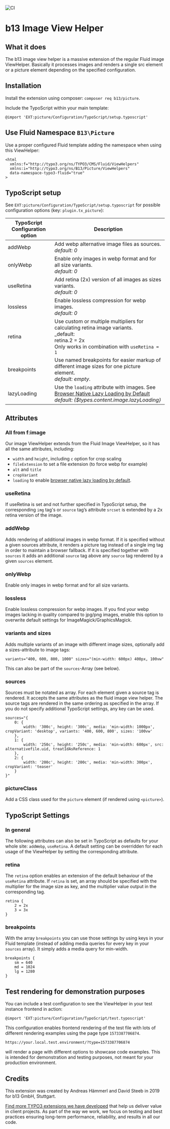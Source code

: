 ![CI](https://github.com/b13/doktypemapper/actions/workflows/ci.yml/badge.svg)

# b13 Image View Helper

## What it does
The b13 image view helper is a massive extension of the regular Fluid image ViewHelper. Basically it processes images
and renders a single src element or a picture element depending on the specified configuration.

## Installation

Install the extension using composer: `composer req b13/picture`.

Include the TypoScript within your main template: 

```
@import 'EXT:picture/Configuration/TypoScript/setup.typoscript'
```

## Use Fluid Namespace `B13\Picture`

Use a proper configured Fluid template adding the namespace when using this ViewHelper:

```
<html
  xmlns:f="http://typo3.org/ns/TYPO3/CMS/Fluid/ViewHelpers"
  xmlns:i="http://typo3.org/ns/B13/Picture/ViewHelpers"
  data-namespace-typo3-fluid="true"
>
```

## TypoScript setup

See `EXT:picture/Configuration/TypoScript/setup.typoscript` for possible configuration options (key: `plugin.tx_picture`):

| TypoScript Configuration option | Description |
|---------------------------------|-------------|
| addWebp | Add webp alternative image files as sources. <br>_default: 0_ |
| onlyWebp | Enable only images in webp format and for all size variants. <br>_default: 0_ |
| useRetina | Add retina (2x) version of all images as sizes variants. <br>_default: 0_ |
| lossless | Enable lossless compression for webp images. <br>_default: 0_ |
| retina | Use custom or multiple multipliers for calculating retina image variants. <br>_default: <br>retina.2 = 2x<br>Only works in combination with `useRetina = 1` |
| breakpoints | Use named breakpoints for easier markup of different image sizes for one picture element.<br>_default: empty_. |
| lazyLoading | Use the `loading` attribute with images. See [Browser Native Lazy Loading by Default](https://b13.com/blog/lazy-loading-just-got-lazier-in-typo3-v10)<br>_default: {$types.content.image.lazyLoading}_ |

## Attributes

### All from f:image
Our image ViewHelper extends from the Fluid Image ViewHelper, so it has all the same attributes, including:
* `width` and `height`, including `c` option for crop scaling
* `fileExtension` to set a file extension (to force webp for example)
* `alt` and `title`
* `cropVariant`
* `loading` to enable [browser native lazy loading by default](https://b13.com/blog/lazy-loading-just-got-lazier-in-typo3-v10).

### useRetina
If useRetina is set and not further specified in TypoScript setup, the corresponding `img` tag's or `source` tag’s
attribute `srcset` is extended by a 2x retina version of the image.

### addWebp
Adds rendering of additional images in webp format. If it is specified without a given sources attribute, it renders a
picture tag instead of a single img tag in order to maintain a browser fallback. If it is specified together with
`sources` it adds an additional `source` tag above any `source` tag rendered by a given `sources` element.

### onlyWebp
Enable only images in webp format and for all size variants.

### lossless
Enable lossless compression for webp images. If you find your webp images lacking in quality compared to jpg/png images, enable
this option to overwrite default settings for ImageMagick/GraphicsMagick. 

### variants and sizes
Adds multiple variants of an image with different image sizes, optionally add a sizes-attribute to image tags:

```
variants="400, 600, 800, 1000" sizes="(min-width: 600px) 400px, 100vw"
```
This can also be part of the `sources`-Array (see below).

### sources
Sources must be notated as array. For each element given a source tag is rendered. It accepts the same attributes as
the fluid image view helper. The source tags are rendered in the same ordering as specified in the array. If you do not
specify additional TypoScript settings, any key can be used.
```
sources="{
    0: {
        width: '300c', height: '300c', media: 'min-width: 1000px', cropVariant: 'desktop', variants: '400, 600, 800', sizes: '100vw'
    },
    1: {
        width: '250c', height: '250c', media: 'min-width: 600px', src: alternativefile.uid, treatIdAsReference: 1
    },
    2: {
        width: '200c', height: '200c', media: 'min-width: 300px', cropVariant: 'teaser'
    }
}"
```

### pictureClass
Add a CSS class used for the `picture` element (if rendered using `<picture>`).

## TypoScript Settings

### In general
The following attributes can also be set in TypoScript as defaults for your whole site: `addWebp`, `useRetina`. 
A default setting can be overridden for each usage of the ViewHelper by setting the corresponding attribute.

### retina
The `retina` option enables an extension of the default behaviour of the `useRetina` attribute. If `retina` is set, an
array should be specified with the multiplier for the image size as key, and the multiplier value output in the
corresponding tag.

```
retina {
    2 = 2x
    3 = 3x
}
```

### breakpoints
With the array `breakpoints` you can use those settings by using keys in your Fluid template (instead of adding media
queries for every key in your `sources` array). It simply adds a media query for min-width.

```
breakpoints {
    sm = 640
    md = 1024
    lg = 1280
}
```

## Test rendering for demonstration purposes
You can include a test configuration to see the ViewHelper in your test instance frontend in action:

`@import 'EXT:picture/Configuration/TypoScript/test.typoscript'`

This configuration enables frontend rendering of the test file with lots of different rendering examples using the 
page type `1573387706874`. 

`https://your.local.test.environment/?type=1573387706874`

will render a page with different options to showcase code examples. This is intended for demonstration and testing
purposes, not meant for your production environment.

## Credits

This extension was created by Andreas Hämmerl and David Steeb in 2019 for b13 GmbH, Stuttgart.

[Find more TYPO3 extensions we have developed](https://b13.com/useful-typo3-extensions-from-b13-to-you) that help us
deliver value in client projects. As part of the way we work, we focus on testing and best practices ensuring long-term
performance, reliability, and results in all our code. 
